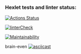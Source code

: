 ### Hexlet tests and linter status:

[![Actions Status](https://github.com/rocket-duck/frontend-project-lvl1/workflows/hexlet-check/badge.svg)](https://github.com/rocket-duck/frontend-project-lvl1/actions)

[![linterCheck](https://github.com/rocket-duck/frontend-project-lvl1/workflows/linterCheck/badge.svg)](https://github.com/rocket-duck/frontend-project-lvl1/actions)

[![Maintainability](https://api.codeclimate.com/v1/badges/a99a88d28ad37a79dbf6/maintainability)](https://codeclimate.com/github/codeclimate/codeclimate/maintainability)

brain-even
[![asciicast](https://asciinema.org/a/JKxcF4V3uY7w8oImzmOcEugN3.svg)](https://asciinema.org/a/JKxcF4V3uY7w8oImzmOcEugN3)
